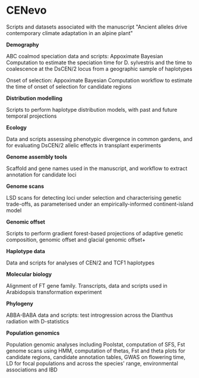 # CENevo
Scripts and datasets associated with the manuscript "Ancient alleles drive contemporary climate adaptation in an alpine plant"

**Demography**

ABC coalmod speciation data and scripts: Appoximate Bayesian Computation to estimate the speciation time for D. sylvestris and the time to coalescence at the DsCEN/2 locus from a geographic sample of haplotypes

Onset of selection: Appoximate Bayesian Computation workflow to estimate the time of onset of selection for candidate regions

**Distribution modelling**

Scripts to perform haplotype distribution models, with past and future temporal projections

**Ecology**

Data and scripts assessing phenotypic divergence in common gardens, and for evaluating DsCEN/2 allelic effects in transplant experiments

**Genome assembly tools**

Scaffold and gene names used in the manuscript, and workflow to extract annotation for candidate loci

**Genome scans**

LSD scans for detecting loci under selection and characterising genetic trade-offs, as parameterised under an empirically-informed continent-island model

**Genomic offset**

Scripts to perform gradient forest-based projections of adaptive genetic composition, genomic offset and glacial genomic offset+ 

**Haplotype data**

Data and scripts for analyses of CEN/2 and TCF1 haplotypes

**Molecular biology**

Alignment of FT gene family. Transcripts, data and scripts used in Arabidopsis transformation experiment  

**Phylogeny**

ABBA-BABA data and scripts: test introgression across the Dianthus radiation with D-statistics

**Population genomics**

Population genomic analyses including Poolstat, computation of SFS, Fst genome scans using HMM, computation of thetas, Fst and theta plots for candidate regions, candidate annotation tables, GWAS on flowering time, LD for focal populations and across the species' range, environmental associations and IBD

